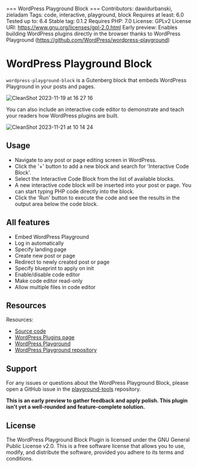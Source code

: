 === WordPress Playground Block ===
Contributors: dawidurbanski, zieladam
Tags: code, interactive, playground, block
Requires at least: 6.0
Tested up to: 6.4
Stable tag: 0.1.2
Requires PHP: 7.0
License: GPLv2
License URI: https://www.gnu.org/licenses/gpl-2.0.html
Early preview: Enables building WordPress plugins directly in the browser thanks to WordPress Playground (https://github.com/WordPress/wordpress-playground)

# WordPress Playground Block

`wordpress-playground-block` is a Gutenberg block that embeds WordPress Playground in your posts and pages.

![CleanShot 2023-11-19 at 16 27 16](https://github.com/WordPress/playground-tools/assets/12466568/ebbc1d01-86db-4e17-a111-2aaf6fc09ea7)

You can also include an interactive code editor to demonstrate and teach your readers how WordPress plugins are built.

![CleanShot 2023-11-21 at 10 14 24](https://github.com/WordPress/playground-tools/assets/12466568/f2ff13e3-392a-4de9-aaf3-45f077abc42c)

## Usage

-   Navigate to any post or page editing screen in WordPress.
-   Click the '+' button to add a new block and search for 'Interactive Code Block'.
-   Select the Interactive Code Block from the list of available blocks.
-   A new interactive code block will be inserted into your post or page. You can start typing PHP code directly into the block.
-   Click the 'Run' button to execute the code and see the results in the output area below the code block.

## All features

-   Embed WordPress Playground
-   Log in automatically
-   Specify landing page
-   Create new post or page
-   Redirect to newly created post or page
-   Specify blueprint to apply on init
-   Enable/disable code editor
-   Make code editor read-only
-   Allow multiple files in code editor

## Resources

Resources:

-   [Source code](https://github.com/WordPress/playground-tools/tree/trunk/packages/wordpress-playground-block)
-   [WordPress Plugins page](https://wordpress.org/plugins/wordpress-playground-block/)
-   [WordPress Playground](https://developer.wordpress.org/playground)
-   [WordPress Playground repository](https://wordpress.github.io/wordpress-playground/)

## Support

For any issues or questions about the WordPress Playground Block, please open a GitHub issue in the [playground-tools](https://github.com/WordPress/playground-tools) repository.

**This is an early preview to gather feedback and apply polish. This plugin isn't yet a well-rounded and feature-complete solution.**

## License

The WordPress Playground Block Plugin is licensed under the GNU General Public License v2.0. This is a free software license that allows you to use, modify, and distribute the software, provided you adhere to its terms and conditions.
